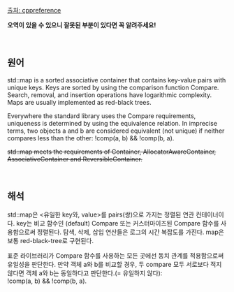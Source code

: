 <a href="https://en.cppreference.com/w/cpp/container/map" target="_blank">출처: cppreference</a>

<b>오역이 있을 수 있으니 잘못된 부분이 있다면 꼭 알려주세요!</b>

<br>

## 원어

std::map is a sorted associative container that contains key-value pairs with unique keys. Keys are sorted by using the comparison function Compare. Search, removal, and insertion operations have logarithmic complexity. Maps are usually implemented as red-black trees.

Everywhere the standard library uses the Compare requirements, uniqueness is determined by using the equivalence relation. In imprecise terms, two objects a and b are considered equivalent (not unique) if neither compares less than the other: !comp(a, b) && !comp(b, a).

~~std::map meets the requirements of Container, AllocatorAwareContainer, AssociativeContainer and ReversibleContainer.~~


<br>

## 해석
std::map은 <유일한 key와, value>를 pairs(쌍)으로 가지는 정렬된 연관 컨테이너이다. key는 비교 함수인 (default) Compare 또는 커스터마이즈된 Compare 함수를 사용함으로써 정렬된다. 탐색, 삭제, 삽입 연산들은 로그의 시간 복잡도를 가진다. map은 보통 red-black-tree로 구현된다.   

표준 라이브러리가 Compare 함수를 사용하는 모든 곳에선 동치 관계를 적용함으로써 유일성을 판단한다. 만약 객체 a와 b를 비교할 경우, 두 compare 모두 서로보다 적지 않다면 객체 a와 b는 동일하다고 판단한다.(= 유일하지 않다):  
!comp(a, b) && !comp(b, a).
